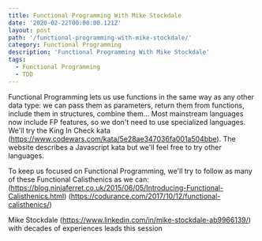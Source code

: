 ```yaml
---
title: Functional Programming With Mike Stockdale
date: '2020-02-22T00:00:00.121Z'
layout: post
path: '/functional-programming-with-mike-stockdale/'
category: Functional Programming
description: 'Functional Programming With Mike Stockdale'
tags:
  - Functional Programming
  - TDD
---
```


Functional Programming lets us use functions in the same way as any other data type: we can pass them as parameters, return them from functions, include them in structures, combine them... Most mainstream languages now include FP features, so we don't need to use specialized languages. We'll try the King In Check kata (https://www.codewars.com/kata/5e28ae347036fa001a504bbe). The website describes a Javascript kata but we'll feel free to try other languages.

To keep us focused on Functional Programming, we'll try to follow as many of these Functional Calisthenics as we can: (https://blog.ninjaferret.co.uk/2015/06/05/Introducing-Functional-Calisthenics.html) (https://codurance.com/2017/10/12/functional-calisthenics/)

Mike Stockdale (https://www.linkedin.com/in/mike-stockdale-ab9966139/) with decades of experiences leads this session
